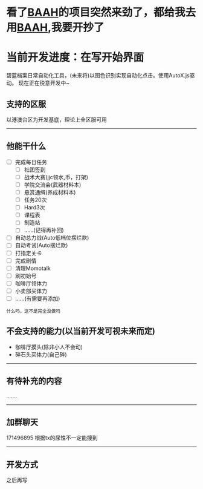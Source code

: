 # 看了[BAAH](https://github.com/sanmusen214/BAAH)的项目突然来劲了，都给我去用[BAAH](https://github.com/sanmusen214/BAAH),我要开抄了
# 当前开发进度：在写开始界面
碧蓝档案日常自动化工具，(未来将)以图色识别实现自动化点击。使用AutoX.js驱动。
现在正在锐意开发中~
## 支持的区服
以港澳台区为开发基底，理论上全区服可用

-----
## 他能干什么
- [ ] 完成每日任务
  - [ ] 社团签到
  - [ ] 战术大赛(jjc领水,币，打架)
  - [ ] 学院交流会(武器材料本)
  - [ ] 悬赏通缉(养成材料本)
  - [ ] 任务20次
  - [ ] Hard3次
  - [ ] 课程表
  - [ ] 制造站
  - [ ] ......(记得再补回)
- [ ] 自动总力战(Auto低档位摆烂款)
- [ ] 自动考试(Auto摆烂款)
- [ ] 打指定关卡
- [ ] 完成剧情
- [ ] 清理Momotalk
- [ ] 刷初始号
- [ ] 咖啡厅领体力
- [ ] 小卖部买体力
- [ ] ......(有需要再添加)
```
什么吗，这不是完全没做吗
```
## 不会支持的能力(以当前开发可视未来而定)
- 咖啡厅摸头(除非小人不会动)
- 碎石头买体力(自己碎)
-----
## 有待补充的内容
.......

-----
## 加群聊天
171496895
根据tx的尿性不一定能搜到

-----
## 开发方式
之后再写
